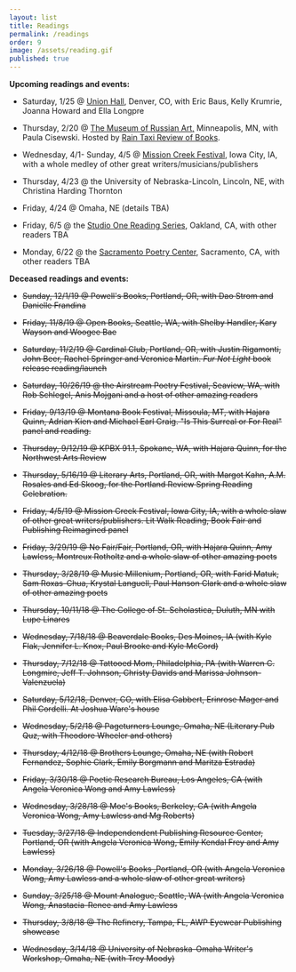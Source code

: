 ```yaml
---
layout: list
title: Readings
permalink: /readings
order: 9
image: /assets/reading.gif
published: true
---
```

**Upcoming readings and events:**

- Saturday, 1/25 @ [Union Hall](https://www.unionhalldenver.com/events/2020/1/25/poetry-reading-jeff-alessandrelli-eric-baus-joanna-howard-ella-longpre-and-kelly-krumrie), Denver, CO, with Eric Baus, Kelly Krumrie, Joanna Howard and Ella Longpre

- Thursday, 2/20 @ [The Museum of Russian Art,](https://tmora.org/) Minneapolis, MN, with Paula Cisewski. Hosted by [Rain Taxi Review of Books](https://www.raintaxi.com/jeff-alessandrelli-and-paula-cisewski/).  

- Wednesday, 4/1- Sunday, 4/5 @ [Mission Creek Festival](http://missioncreekfestival.com/), Iowa City, IA, with a whole medley of other great writers/musicians/publishers

- Thursday, 4/23 @ the University of Nebraska-Lincoln, Lincoln, NE, with Christina Harding Thornton

- Friday, 4/24 @ Omaha, NE (details TBA) 

- Friday, 6/5 @ the [Studio One Reading Series](https://studioonereadingseries.blogspot.com/), Oakland, CA, with other readers TBA

- Monday, 6/22 @ the [Sacramento Poetry Center](http://www.sacramentopoetrycenter.com/), Sacramento, CA, with other readers TBA 


**Deceased readings and events:**

- ~~Sunday, 12/1/19 @ Powell's Books, Portland, OR, with Dao Strom and Danielle Frandina~~ 

- ~~Friday, 11/8/19 @ Open Books, Seattle, WA, with Shelby Handler, Kary Wayson and Woogee Bae~~ 

- ~~Saturday, 11/2/19 @ Cardinal Club, Portland, OR, with Justin Rigamonti, John Beer, Rachel Springer and Veronica Martin. _Fur Not Light_ book release reading/launch~~

- ~~Saturday, 10/26/19 @ the Airstream Poetry Festival, Seaview, WA, with Rob Schlegel, Anis Mojgani and a host of other amazing readers~~

- ~~Friday, 9/13/19 @ Montana Book Festival, Missoula, MT, with Hajara Quinn, Adrian Kien and Michael Earl Craig. "Is This Surreal or For Real" panel and reading.~~ 

- ~~Thursday, 9/12/19 @ KPBX 91.1, Spokane, WA, with Hajara Quinn, for the Northwest Arts Review~~

- ~~Thursday, 5/16/19 @ Literary Arts, Portland, OR, with Margot Kahn, A.M. Rosales and Ed Skoog, for the Portland Review Spring Reading Celebration.~~

- ~~Friday, 4/5/19 @ Mission Creek Festival, Iowa City, IA, with a whole slaw of other great writers/publishers. Lit Walk Reading, Book Fair and Publishing Reimagined panel~~

- ~~Friday, 3/29/19 @ No Fair/Fair, Portland, OR, with Hajara Quinn, Amy Lawless, Montreux Rotholtz and a whole slaw of other amazing poets~~

- ~~Thursday, 3/28/19 @ Music Millenium, Portland, OR, with Farid  Matuk, Sam Roxas-Chua, Krystal Languell, Paul Hanson Clark and a whole slaw of other amazing poets~~

-  ~~Thursday, 10/11/18 @ The College of St. Scholastica, Duluth, MN with Lupe Linares~~

- ~~Wednesday, 7/18/18 @ Beaverdale Books, Des Moines, IA (with Kyle Flak, Jennifer L. Knox, Paul Brooke and Kyle McCord)~~ 

- ~~Thursday, 7/12/18 @ Tattooed Mom, Philadelphia, PA (with Warren C. Longmire, Jeff T. Johnson, Christy Davids and Marissa Johnson-Valenzuela)~~

- ~~Saturday, 5/12/18, Denver, CO, with Elisa Gabbert, Erinrose Mager and Phil Cordelli. At Joshua Ware's house~~

- ~~Wednesday, 5/2/18 @ Pageturners Lounge, Omaha, NE (Literary Pub Quz, with Theodore Wheeler and others)~~

- ~~Thursday, 4/12/18 @ Brothers Lounge, Omaha, NE (with Robert Fernandez, Sophie Clark, Emily Borgmann and Maritza Estrada)~~

- ~~Friday, 3/30/18 @ Poetic Research Bureau, Los Angeles, CA (with Angela Veronica Wong and Amy Lawless)~~

- ~~Wednesday, 3/28/18 @ Moe's Books, Berkeley, CA (with Angela Veronica Wong, Amy Lawless and Mg Roberts)~~

- ~~Tuesday, 3/27/18 @ Independendent Publishing Resource Center, Portland, OR (with Angela Veronica Wong, Emily Kendal Frey and Amy Lawless)~~

- ~~Monday, 3/26/18 @ Powell's Books ,Portland, OR (with Angela Veronica Wong, Amy Lawless and a whole slaw of other great writers)~~ 

- ~~Sunday, 3/25/18 @ Mount Analogue, Seattle, WA (with Angela Veronica Wong, Anastacia-Renee and Amy Lawless~~

- ~~Thursday, 3/8/18 @ The Refinery, Tampa, FL, AWP Eyewear Publishing showcase~~

- ~~Wednesday, 3/14/18 @ University of Nebraska-Omaha Writer's Workshop, Omaha, NE (with Trey Moody)~~
